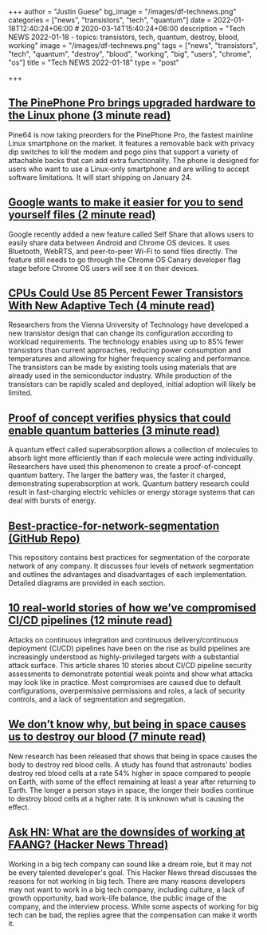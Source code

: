 +++
author = "Justin Guese"
bg_image = "/images/df-technews.png"
categories = ["news", "transistors", "tech", "quantum"]
date = 2022-01-18T12:40:24+06:00 # 2020-03-14T15:40:24+06:00
description = "Tech NEWS 2022-01-18 - topics: transistors, tech, quantum, destroy, blood, working"
image = "/images/df-technews.png"
tags = ["news", "transistors", "tech", "quantum", "destroy", "blood", "working", "big", "users", "chrome", "os"]
title = "Tech NEWS 2022-01-18"
type = "post"

+++

## [The PinePhone Pro brings upgraded hardware to the Linux phone (3 minute read)](https://arstechnica.com/gadgets/2022/01/the-pinephone-pro-brings-upgraded-hardware-to-the-linux-phone/)

Pine64 is now taking preorders for the PinePhone Pro, the fastest mainline Linux smartphone on the market. It features a removable back with privacy dip switches to kill the modem and pogo pins that support a variety of attachable backs that can add extra functionality. The phone is designed for users who want to use a Linux-only smartphone and are willing to accept software limitations. It will start shipping on January 24.

## [Google wants to make it easier for you to send yourself files (2 minute read)](https://arstechnica.com/gadgets/2022/01/google-wants-to-make-it-easier-for-you-to-send-yourself-files/?comments=1)

Google recently added a new feature called Self Share that allows users to easily share data between Android and Chrome OS devices. It uses Bluetooth, WebRTS, and peer-to-peer Wi-Fi to send files directly. The feature still needs to go through the Chrome OS Canary developer flag stage before Chrome OS users will see it on their devices.

## [CPUs Could Use 85 Percent Fewer Transistors With New Adaptive Tech (4 minute read)](https://www.tomshardware.com/news/researchers-develop-intelligent-transistors-uses-85-percent-fewer-transistors)

Researchers from the Vienna University of Technology have developed a new transistor design that can change its configuration according to workload requirements. The technology enables using up to 85% fewer transistors than current approaches, reducing power consumption and temperatures and allowing for higher frequency scaling and performance. The transistors can be made by existing tools using materials that are already used in the semiconductor industry. While production of the transistors can be rapidly scaled and deployed, initial adoption will likely be limited.

## [Proof of concept verifies physics that could enable quantum batteries (3 minute read)](https://newatlas.com/energy/quantum-battery-proof-concept-fast-charging/)

A quantum effect called superabsorption allows a collection of molecules to absorb light more efficiently than if each molecule were acting individually. Researchers have used this phenomenon to create a proof-of-concept quantum battery. The larger the battery was, the faster it charged, demonstrating superabsorption at work. Quantum battery research could result in fast-charging electric vehicles or energy storage systems that can deal with bursts of energy.

## [Best-practice-for-network-segmentation (GitHub Repo)](https://github.com/sergiomarotco/Network-segmentation-cheat-sheet)

This repository contains best practices for segmentation of the corporate network of any company. It discusses four levels of network segmentation and outlines the advantages and disadvantages of each implementation. Detailed diagrams are provided in each section.

## [10 real-world stories of how we’ve compromised CI/CD pipelines (12 minute read)](https://research.nccgroup.com/2022/01/13/10-real-world-stories-of-how-weve-compromised-ci-cd-pipelines/)

Attacks on continuous integration and continuous delivery/continuous deployment (CI/CD) pipelines have been on the rise as build pipelines are increasingly understood as highly-privileged targets with a substantial attack surface. This article shares 10 stories about CI/CD pipeline security assessments to demonstrate potential weak points and show what attacks may look like in practice. Most compromises are caused due to default configurations, overpermissive permissions and roles, a lack of security controls, and a lack of segmentation and segregation.

## [We don’t know why, but being in space causes us to destroy our blood (7 minute read)](https://arstechnica.com/science/2022/01/we-dont-know-why-but-being-in-space-causes-us-to-destroy-our-blood/)

New research has been released that shows that being in space causes the body to destroy red blood cells. A study has found that astronauts' bodies destroy red blood cells at a rate 54% higher in space compared to people on Earth, with some of the effect remaining at least a year after returning to Earth. The longer a person stays in space, the longer their bodies continue to destroy blood cells at a higher rate. It is unknown what is causing the effect.

## [Ask HN: What are the downsides of working at FAANG? (Hacker News Thread)](https://news.ycombinator.com/item?id=29959736/1/0100017e6ce169c6-f652e106-c054-46cc-9e35-c938c73f2161-000000/79WLZqS_gAnb8jdzAk59CdOSgt_5u5nzZ7NlML4BaAo=232)

Working in a big tech company can sound like a dream role, but it may not be every talented developer's goal. This Hacker News thread discusses the reasons for not working in big tech. There are many reasons developers may not want to work in a big tech company, including culture, a lack of growth opportunity, bad work-life balance, the public image of the company, and the interview process. While some aspects of working for big tech can be bad, the replies agree that the compensation can make it worth it.

